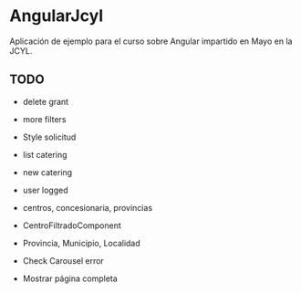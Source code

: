 # AngularJcyl

Aplicación de ejemplo para el curso sobre Angular impartido en Mayo en la JCYL.

## TODO

* delete grant
* more filters
* Style solicitud
* list catering
* new catering
* user logged
* centros, concesionaria, provincias

* CentroFiltradoComponent
* Provincia, Municipio, Localidad
* Check Carousel error

* Mostrar página completa 
